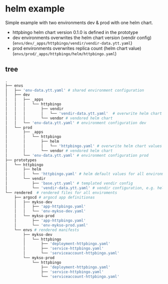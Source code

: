 # helm example

Simple example with two environments dev & prod with one helm chart.

- httpbingo helm chart version 0.1.0 is defined in the prototype
- dev environments overwrites the helm chart version (vendir config) (`envs/dev/_apps/httpbingo/vendir/vendir-data.ytt.yaml`)
- prod environments overwrites replica count (helm chart value) (`envs/prod/_apps/httpbingo/helm/httpbingo.yaml`)

## tree

```python
.
├── envs
│   ├── 'env-data.ytt.yaml' # shared environment configuration
│   ├── dev
│   │   ├── _apps
│   │   │   └── httpbingo
│   │   │       ├── vendir
│   │   │       │   └── 'vendir-data.ytt.yaml'  # overwrite helm chart version for dev environment
│   │   │       └── vendor # vendored helm chart
│   │   └── 'env-data.ytt.yaml' # environment configuration dev
│   └── prod
│       ├── _apps
│       │   └── httpbingo
│       │       ├── helm
│       │       │   └── 'httpbingo.yaml' # overwrite helm chart values for prod
│       │       └── vendor # vendored helm chart
│       └── 'env-data.ytt.yaml' # environment configuration prod
├── prototypes
│   └── httpbingo
│       ├── helm
│       │   └── 'httpbingo.yaml' # helm default values for all environments
│       └── vendir
│           ├── 'base.ytt.yaml' # templated vendir config
│           └── 'vendir-data.ytt.yaml' # vendir configuration, e.g. helm chart url and version (overwritten for dev)
└── rendered  # rendered files for all enviroments
    ├── argocd # argocd app definitionas
    │   ├── mykso-dev
    │   │   ├── 'app-httpbingo.yaml'
    │   │   └── 'env-mykso-dev.yaml'
    │   └── mykso-prod
    │       ├── 'app-httpbingo.yaml'
    │       └── 'env-mykso-prod.yaml'
    └── envs # rendered manifests
        ├── mykso-dev
        │   └── httpbingo
        │       ├── 'deployment-httpbingo.yaml'
        │       ├── 'service-httpbingo.yaml'
        │       └── 'serviceaccount-httpbingo.yaml'
        └── mykso-prod
            └── httpbingo
                ├── 'deployment-httpbingo.yaml'
                ├── 'service-httpbingo.yaml'
                └── 'serviceaccount-httpbingo.yaml'
```
